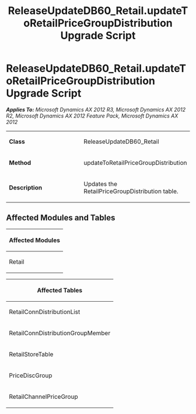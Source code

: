 ﻿---
title: ReleaseUpdateDB60_Retail.updateToRetailPriceGroupDistribution Upgrade Script
TOCTitle: ReleaseUpdateDB60_Retail.updateToRetailPriceGroupDistribution Upgrade Script
ms:assetid: fb71885b-2016-37d2-5234-e72a7657ebfe
ms:mtpsurl: https://msdn.microsoft.com/en-us/library/JJ720084(v=AX.60)
ms:contentKeyID: 49712390
ms.date: 05/18/2015
mtps_version: v=AX.60
---

# ReleaseUpdateDB60\_Retail.updateToRetailPriceGroupDistribution Upgrade Script 


_**Applies To:** Microsoft Dynamics AX 2012 R3, Microsoft Dynamics AX 2012 R2, Microsoft Dynamics AX 2012 Feature Pack, Microsoft Dynamics AX 2012_

<table>
<colgroup>
<col style="width: 50%" />
<col style="width: 50%" />
</colgroup>
<tbody>
<tr class="odd">
<td><p><strong>Class</strong></p></td>
<td><p>ReleaseUpdateDB60_Retail</p></td>
</tr>
<tr class="even">
<td><p><strong>Method</strong></p></td>
<td><p>updateToRetailPriceGroupDistribution</p></td>
</tr>
<tr class="odd">
<td><p><strong>Description</strong></p></td>
<td><p>Updates the RetailPriceGroupDistribution table.</p></td>
</tr>
</tbody>
</table>


## Affected Modules and Tables

<table>
<colgroup>
<col style="width: 100%" />
</colgroup>
<thead>
<tr class="header">
<th><p>Affected Modules</p></th>
</tr>
</thead>
<tbody>
<tr class="odd">
<td><p>Retail</p></td>
</tr>
</tbody>
</table>


<table>
<colgroup>
<col style="width: 100%" />
</colgroup>
<thead>
<tr class="header">
<th><p>Affected Tables</p></th>
</tr>
</thead>
<tbody>
<tr class="odd">
<td><p>RetailConnDistributionList</p></td>
</tr>
<tr class="even">
<td><p>RetailConnDistributionGroupMember</p></td>
</tr>
<tr class="odd">
<td><p>RetailStoreTable</p></td>
</tr>
<tr class="even">
<td><p>PriceDiscGroup</p></td>
</tr>
<tr class="odd">
<td><p>RetailChannelPriceGroup</p></td>
</tr>
</tbody>
</table>

  


